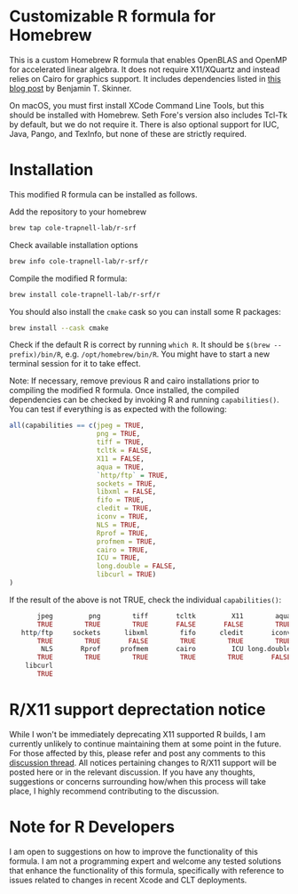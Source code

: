 # Customizable R formula for Homebrew

This is a custom Homebrew R formula that enables OpenBLAS and OpenMP for accelerated linear algebra. It does not require X11/XQuartz and instead relies on Cairo for graphics support. It includes dependencies listed in [this blog post](https://www.btskinner.io/code/install-r-with-openblas-and-openmp-on-macos-mojave/) by Benjamin T. Skinner.

On macOS, you must first install XCode Command Line Tools, but this should be installed with Homebrew. Seth Fore's version also includes Tcl-Tk by default, but we do not require it. There is also optional support for IUC, Java, Pango, and TexInfo, but none of these are strictly required.

# Installation

This modified R formula can be installed as follows.

Add the repository to your homebrew
```sh
brew tap cole-trapnell-lab/r-srf
```

Check available installation options

```sh
brew info cole-trapnell-lab/r-srf/r
```

Compile the modified R formula:

```sh
brew install cole-trapnell-lab/r-srf/r
```

You should also install the `cmake` cask so you can install some R packages:

```sh
brew install --cask cmake
```

Check if the default R is correct by running `which R`. It should be `$(brew --prefix)/bin/R`, e.g. `/opt/homebrew/bin/R`. You might have to start a new terminal session for it to take effect.

Note: If necessary, remove previous R and cairo installations prior to compiling the modified R formula. Once installed, the compiled dependencies can be checked by invoking R and running `capabilities()`. You can test if everything is as expected with the following:
```r
all(capabilities == c(jpeg = TRUE,
					  png = TRUE,
					  tiff = TRUE,
					  tcltk = FALSE,
					  X11 = FALSE,
					  aqua = TRUE,
					  `http/ftp` = TRUE,
					  sockets = TRUE,
					  libxml = FALSE,
					  fifo = TRUE,
					  cledit = TRUE,
					  iconv = TRUE,
					  NLS = TRUE,
					  Rprof = TRUE,
					  profmem = TRUE,
					  cairo = TRUE,
					  ICU = TRUE,
					  long.double = FALSE,
					  libcurl = TRUE)
)
```

If the result of the above is not TRUE, check the individual `capabilities()`:
```r
       jpeg         png        tiff       tcltk         X11        aqua
       TRUE        TRUE        TRUE       FALSE       FALSE        TRUE
   http/ftp     sockets      libxml        fifo      cledit       iconv
       TRUE        TRUE       FALSE        TRUE        TRUE        TRUE
        NLS       Rprof     profmem       cairo         ICU long.double
       TRUE        TRUE        TRUE        TRUE        TRUE       FALSE
    libcurl
       TRUE
```

# R/X11 support deprectation notice

While I won't be immediately deprecating X11 supported R builds, I am currently unlikely to continue maintaining them at some point in the future. For those affected by this, please refer and post any comments to this [discussion thread](https://github.com/sethrfore/homebrew-r-srf/discussions/40). All notices pertaining changes to R/X11 support will be posted here or in the relevant discussion. If you have any thoughts, suggestions or concerns surrounding how/when this process will take place, I highly recommend contributing to the discussion. 

# Note for R Developers

I am open to suggestions on how to improve the functionality of this formula. I am not a programming expert and welcome any tested solutions that enhance the functionality of this formula, specifically with reference to issues related to changes in recent Xcode and CLT deployments.
